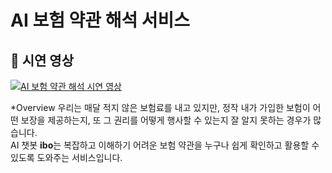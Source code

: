 # AI 보험 약관 해석 서비스 
## 🎥 시연 영상

[![AI 보험 약관 해석 시연 영상](https://img.youtube.com/vi/zRpmBPqJ9rI/0.jpg)](https://youtube.com/shorts/zRpmBPqJ9rI)


*Overview
우리는 매달 적지 않은 보험료를 내고 있지만, 정작 내가 가입한 보험이 어떤 보장을 제공하는지, 
또 그 권리를 어떻게 행사할 수 있는지 잘 알지 못하는 경우가 많습니다.  
AI 챗봇 **ibo**는 복잡하고 이해하기 어려운 보험 약관을 누구나 쉽게 확인하고 활용할 수 있도록 도와주는 서비스입니다. 

